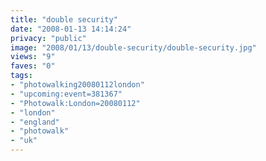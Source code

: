 ```yaml
---
title: "double security"
date: "2008-01-13 14:14:24"
privacy: "public"
image: "2008/01/13/double-security/double-security.jpg"
views: "9"
faves: "0"
tags:
- "photowalking20080112london"
- "upcoming:event=381367"
- "Photowalk:London=20080112"
- "london"
- "england"
- "photowalk"
- "uk"
---
```


